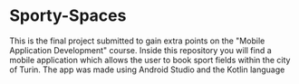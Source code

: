 # Sporty-Spaces

This is the final project submitted to gain extra points on the "Mobile Application Development" course. Inside this repository you will find a mobile application which allows the user to book sport fields within the city of Turin.  The app was made using Android Studio and the Kotlin language 
